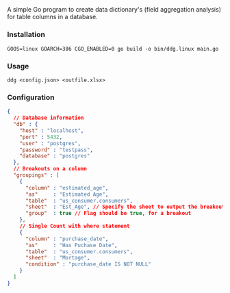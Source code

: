 ##

A simple Go program to create data dictionary's (field aggregation analysis) for table columns in a database.


### Installation

`
GOOS=linux GOARCH=386 CGO_ENABLED=0 go build -o bin/ddg.linux main.go
`

### Usage
`
ddg <config.json> <outfile.xlsx>
`

### Configuration

```json
{
  // Database information
  "db" : {
    "host" : "localhost",
    "port" : 5432,
    "user" : "postgres",
    "password" : "testpass",
    "database" : "postgres"
  },
  // Breakouts on a column
  "groupings" : [
    {
      "column" : "estimated_age",
      "as"     : "Estimated Age",
      "table"  : "us_consumer.consumers",
      "sheet"  : "Est_Age", // Specify the sheet to output the breakout
      "group"  : true // Flag should be true, for a breakout
    },
    // Single Count with where statement
    {
      "column" : "purchase_date",
      "as"     : "Has Puchase Date",
      "table"  : "us_consumer.consumers",
      "sheet"  : "Mortage",
      "condition" : "purchase_date IS NOT NULL"
    }
  ]
}
```
